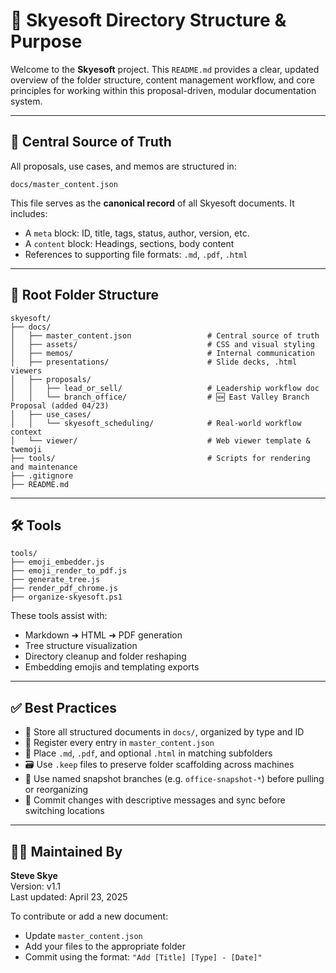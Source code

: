 # 📘 Skyesoft Directory Structure & Purpose

Welcome to the **Skyesoft** project. This `README.md` provides a clear, updated overview of the folder structure, content management workflow, and core principles for working within this proposal-driven, modular documentation system.

---

## 🧠 Central Source of Truth

All proposals, use cases, and memos are structured in:

```
docs/master_content.json
```

This file serves as the **canonical record** of all Skyesoft documents. It includes:

- A `meta` block: ID, title, tags, status, author, version, etc.
- A `content` block: Headings, sections, body content
- References to supporting file formats: `.md`, `.pdf`, `.html`

---

## 📂 Root Folder Structure

```
skyesoft/
├── docs/
│   ├── master_content.json                 # Central source of truth
│   ├── assets/                             # CSS and visual styling
│   ├── memos/                              # Internal communication
│   ├── presentations/                      # Slide decks, .html viewers
│   ├── proposals/
│   │   ├── lead_or_sell/                   # Leadership workflow doc
│   │   └── branch_office/                  # 🆕 East Valley Branch Proposal (added 04/23)
│   ├── use_cases/
│   │   └── skyesoft_scheduling/            # Real-world workflow context
│   └── viewer/                             # Web viewer template & twemoji
├── tools/                                  # Scripts for rendering and maintenance
├── .gitignore
├── README.md
```

---

## 🛠 Tools

```
tools/
├── emoji_embedder.js
├── emoji_render_to_pdf.js
├── generate_tree.js
├── render_pdf_chrome.js
├── organize-skyesoft.ps1
```

These tools assist with:
- Markdown ➜ HTML ➜ PDF generation
- Tree structure visualization
- Directory cleanup and folder reshaping
- Embedding emojis and templating exports

---

## ✅ Best Practices

- 📁 Store all structured documents in `docs/`, organized by type and ID
- 🔗 Register every entry in `master_content.json`
- 🧩 Place `.md`, `.pdf`, and optional `.html` in matching subfolders
- 🗃 Use `.keep` files to preserve folder scaffolding across machines
- 🌿 Use named snapshot branches (e.g. `office-snapshot-*`) before pulling or reorganizing
- 📌 Commit changes with descriptive messages and sync before switching locations

---

## 🧑‍💼 Maintained By

**Steve Skye**  
Version: v1.1  
Last updated: April 23, 2025

To contribute or add a new document:
- Update `master_content.json`
- Add your files to the appropriate folder
- Commit using the format: `"Add [Title] [Type] - [Date]"`